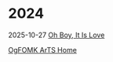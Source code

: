 # 2024

2025-10-27 [Oh Boy, It Is Love](https://ogfomk.com/2025-10-27-OH-BOY-It-IS-LOVE.md)

[OgFOMK ArTS Home](https://ogfomk.com)
